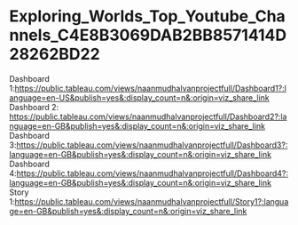 # Exploring_Worlds_Top_Youtube_Channels_C4E8B3069DAB2BB8571414D28262BD22
Dashboard 1:https://public.tableau.com/views/naanmudhalvanprojectfull/Dashboard1?:language=en-US&publish=yes&:display_count=n&:origin=viz_share_link
Dashboard 2: https://public.tableau.com/views/naanmudhalvanprojectfull/Dashboard2?:language=en-GB&publish=yes&:display_count=n&:origin=viz_share_link
Dashboard 3:https://public.tableau.com/views/naanmudhalvanprojectfull/Dashboard3?:language=en-GB&publish=yes&:display_count=n&:origin=viz_share_link
Dashboard 4:https://public.tableau.com/views/naanmudhalvanprojectfull/Dashboard4?:language=en-GB&publish=yes&:display_count=n&:origin=viz_share_link
Story 1:https://public.tableau.com/views/naanmudhalvanprojectfull/Story1?:language=en-GB&publish=yes&:display_count=n&:origin=viz_share_link
